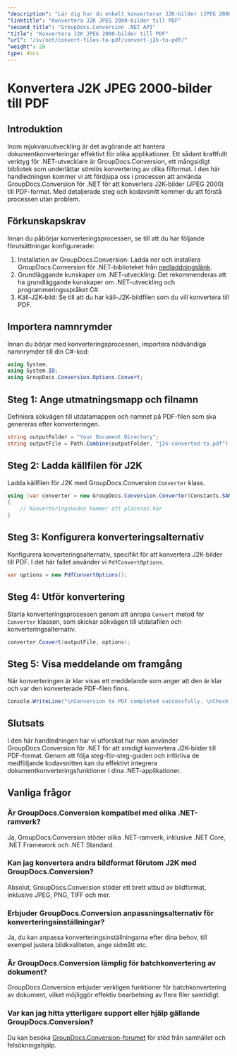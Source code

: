 ```yaml
---
"description": "Lär dig hur du enkelt konverterar J2K-bilder (JPEG 2000) till PDF med GroupDocs.Conversion för .NET. Steg-för-steg-handledning ingår."
"linktitle": "Konvertera J2K JPEG 2000-bilder till PDF"
"second_title": "GroupDocs.Conversion .NET API"
"title": "Konvertera J2K JPEG 2000-bilder till PDF"
"url": "/sv/net/convert-files-to-pdf/convert-j2k-to-pdf/"
"weight": 28
type: docs
---
```

# Konvertera J2K JPEG 2000-bilder till PDF

## Introduktion
Inom mjukvaruutveckling är det avgörande att hantera dokumentkonverteringar effektivt för olika applikationer. Ett sådant kraftfullt verktyg för .NET-utvecklare är GroupDocs.Conversion, ett mångsidigt bibliotek som underlättar sömlös konvertering av olika filformat. I den här handledningen kommer vi att fördjupa oss i processen att använda GroupDocs.Conversion för .NET för att konvertera J2K-bilder (JPEG 2000) till PDF-format. Med detaljerade steg och kodavsnitt kommer du att förstå processen utan problem.
## Förkunskapskrav
Innan du påbörjar konverteringsprocessen, se till att du har följande förutsättningar konfigurerade:
1. Installation av GroupDocs.Conversion: Ladda ner och installera GroupDocs.Conversion för .NET-biblioteket från [nedladdningslänk](https://releases.groupdocs.com/conversion/net/).
2. Grundläggande kunskaper om .NET-utveckling: Det rekommenderas att ha grundläggande kunskaper om .NET-utveckling och programmeringsspråket C#.
3. Käll-J2K-bild: Se till att du har käll-J2K-bildfilen som du vill konvertera till PDF.

## Importera namnrymder
Innan du börjar med konverteringsprocessen, importera nödvändiga namnrymder till din C#-kod:
```csharp
using System;
using System.IO;
using GroupDocs.Conversion.Options.Convert;
```

## Steg 1: Ange utmatningsmapp och filnamn
Definiera sökvägen till utdatamappen och namnet på PDF-filen som ska genereras efter konverteringen.
```csharp
string outputFolder = "Your Document Directory";
string outputFile = Path.Combine(outputFolder, "j2k-converted-to.pdf");
```
## Steg 2: Ladda källfilen för J2K
Ladda källfilen för J2K med GroupDocs.Conversion `Converter` klass.
```csharp
using (var converter = new GroupDocs.Conversion.Converter(Constants.SAMPLE_J2K))
{
    // Konverteringskoden kommer att placeras här
}
```
## Steg 3: Konfigurera konverteringsalternativ
Konfigurera konverteringsalternativ, specifikt för att konvertera J2K-bilder till PDF. I det här fallet använder vi `PdfConvertOptions`.
```csharp
var options = new PdfConvertOptions();
```
## Steg 4: Utför konvertering
Starta konverteringsprocessen genom att anropa `Convert` metod för `Converter` klassen, som skickar sökvägen till utdatafilen och konverteringsalternativ.
```csharp
converter.Convert(outputFile, options);
```
## Steg 5: Visa meddelande om framgång
När konverteringen är klar visas ett meddelande som anger att den är klar och var den konverterade PDF-filen finns.
```csharp
Console.WriteLine("\nConversion to PDF completed successfully. \nCheck output in {0}", outputFolder);
```

## Slutsats
I den här handledningen har vi utforskat hur man använder GroupDocs.Conversion för .NET för att smidigt konvertera J2K-bilder till PDF-format. Genom att följa steg-för-steg-guiden och införliva de medföljande kodavsnitten kan du effektivt integrera dokumentkonverteringsfunktioner i dina .NET-applikationer.
## Vanliga frågor
### Är GroupDocs.Conversion kompatibel med olika .NET-ramverk?
Ja, GroupDocs.Conversion stöder olika .NET-ramverk, inklusive .NET Core, .NET Framework och .NET Standard.
### Kan jag konvertera andra bildformat förutom J2K med GroupDocs.Conversion?
Absolut, GroupDocs.Conversion stöder ett brett utbud av bildformat, inklusive JPEG, PNG, TIFF och mer.
### Erbjuder GroupDocs.Conversion anpassningsalternativ för konverteringsinställningar?
Ja, du kan anpassa konverteringsinställningarna efter dina behov, till exempel justera bildkvaliteten, ange sidmått etc.
### Är GroupDocs.Conversion lämplig för batchkonvertering av dokument?
GroupDocs.Conversion erbjuder verkligen funktioner för batchkonvertering av dokument, vilket möjliggör effektiv bearbetning av flera filer samtidigt.
### Var kan jag hitta ytterligare support eller hjälp gällande GroupDocs.Conversion?
Du kan besöka [GroupDocs.Conversion-forumet](https://forum.groupdocs.com/c/conversion/11) för stöd från samhället och felsökningshjälp.